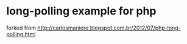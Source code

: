 long-polling example for php
================
forked from
http://carlosmaniero.blogspot.com.br/2012/07/php-long-polling.html

